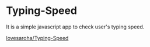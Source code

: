 # Typing-Speed
 It is a simple javascript app to check user's typing speed.

[lovesaroha/Typing-Speed](https://js.lovesaroha.com/Typing-Speed)